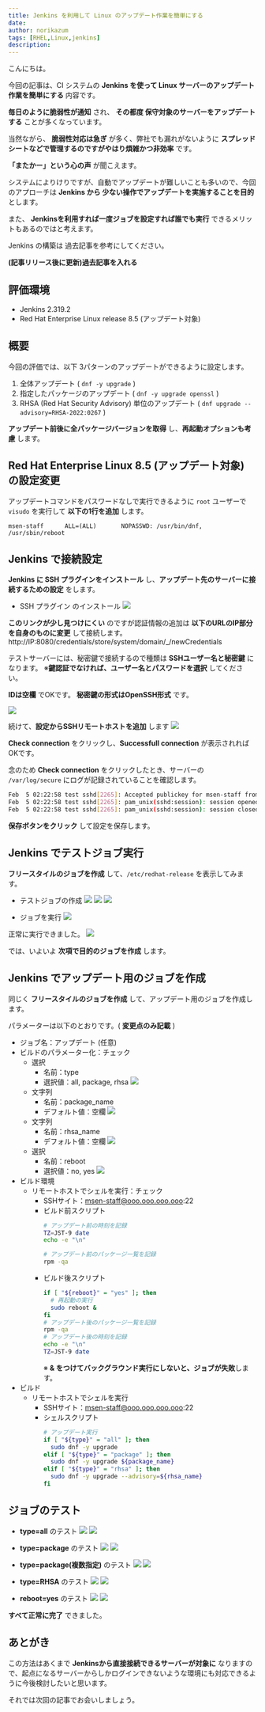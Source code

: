 ```yaml
---
title: Jenkins を利用して Linux のアップデート作業を簡単にする
date: 
author: norikazum
tags: [RHEL,Linux,jenkins]
description: 
---
```


こんにちは。

今回の記事は、CI システムの **Jenkins を使って Linux サーバーのアップデート作業を簡単にする** 内容です。

**毎日のように脆弱性が通知** され、 **その都度 保守対象のサーバーをアップデートする** ことが多くなっています。

当然ながら、 **脆弱性対応は急ぎ** が多く、弊社でも漏れがないように **スプレッドシートなどで管理するのですがやはり煩雑かつ非効率** です。

**「またかー」という心の声** が聞こえます。

システムによりけりですが、自動でアップデートが難しいことも多いので、今回のアプローチは **Jenkins から 少ない操作でアップデートを実施することを目的** とします。

また、 **Jenkinsを利用すれば一度ジョブを設定すれば誰でも実行** できるメリットもあるのではと考えます。

Jenkins の構築は 過去記事を参考にしてください。

**(記事リリース後に更新)過去記事を入れる**

## 評価環境
- Jenkins 2.319.2
- Red Hat Enterprise Linux release 8.5 (アップデート対象)

## 概要
今回の評価では、以下 3パターンのアップデートができるように設定します。
1. 全体アップデート ( `dnf -y upgrade` )
1. 指定したパッケージのアップデート ( `dnf -y upgrade openssl` )
1. RHSA (Red Hat Security Advisory) 単位のアップデート ( `dnf upgrade --advisory=RHSA-2022:0267` )

**アップデート前後に全パッケージバージョンを取得** し、**再起動オプションも考慮** します。

## Red Hat Enterprise Linux 8.5 (アップデート対象) の設定変更
アップデートコマンドをパスワードなしで実行できるように `root` ユーザーで `visudo` を実行して **以下の1行を追加** します。

`msen-staff      ALL=(ALL)       NOPASSWD: /usr/bin/dnf, /usr/sbin/reboot`

## Jenkins で接続設定
**Jenkins に SSH プラグインをインストール** し、**アップデート先のサーバーに接続するための設定** をします。

- SSH プラグイン のインストール
    ![](images/2022-02-05_15h55_51.jpg)

**このリンクが少し見つけにくい** のですが認証情報の追加は **以下のURLのIP部分を自身のものに変更** して接続します。
http://IP:8080/credentials/store/system/domain/_/newCredentials

テストサーバーには、秘密鍵で接続するので種類は **SSHユーザー名と秘密鍵** になります。
※**鍵認証でなければ、ユーザー名とパスワードを選択** してください。

**IDは空欄** でOKです。
**秘密鍵の形式はOpenSSH形式** です。

![](images/2022-02-05_16h04_30.jpg)

続けて、**設定からSSHリモートホストを追加** します
![](images/2022-02-05_16h14_10.jpg)

**Check connection** をクリックし、**Successfull connection** が表示されればOKです。

念のため **Check connection** をクリックしたとき、サーバーの `/var/log/secure` にログが記録されていることを確認します。

```bash
Feb  5 02:22:58 test sshd[2265]: Accepted publickey for msen-staff from 192.168.10.254 port 43144 ssh2: RSA SHA256:d9cJIMZRXt5xUnnVyX1vZDLIN+hlyOId5411VB8Z3ss
Feb  5 02:22:58 test sshd[2265]: pam_unix(sshd:session): session opened for user msen-staff by (uid=0)
Feb  5 02:22:58 test sshd[2265]: pam_unix(sshd:session): session closed for user msen-staff
```

**保存ボタンをクリック** して設定を保存します。

## Jenkins でテストジョブ実行

**フリースタイルのジョブを作成** して、`/etc/redhat-release` を表示してみます。
- テストジョブの作成
    ![](images/2022-02-05_16h25_16.jpg)
    ![](images/2022-02-05_16h27_38.jpg)
    ![](images/2022-02-05_16h28_56.jpg)

- ジョブを実行
    ![](images/2022-02-05_16h29_25.jpg)

正常に実行できました。
![](images/2022-02-05_16h30_44.jpg)


では、いよいよ **次項で目的のジョブを作成** します。

## Jenkins でアップデート用のジョブを作成

同じく **フリースタイルのジョブを作成** して、アップデート用のジョブを作成します。

パラメーターは以下のとおりです。( **変更点のみ記載** )

- ジョブ名：アップデート (任意)
- ビルドのパラメーター化：チェック
    - 選択
        - 名前：type
        - 選択値：all, package, rhsa
        ![](images/2022-02-05_21h33_38.jpg)
    - 文字列
        - 名前：package_name
        - デフォルト値：空欄
        ![](images/2022-02-05_21h58_04.jpg)
    - 文字列
        - 名前：rhsa_name
        - デフォルト値：空欄
        ![](images/2022-02-05_21h34_35.jpg)
    - 選択
        - 名前：reboot
        - 選択値：no, yes
        ![](images/2022-02-05_21h34_56.jpg)
- ビルド環境
    - リモートホストでシェルを実行：チェック
        - SSHサイト：msen-staff@ooo.ooo.ooo.ooo:22
        - ビルド前スクリプト
            ```bash
            # アップデート前の時刻を記録
            TZ=JST-9 date
            echo -e "\n"

            # アップデート前のパッケージ一覧を記録
            rpm -qa
            ```
        - ビルド後スクリプト
            ```bash
            if [ "${reboot}" = "yes" ]; then
              # 再起動の実行
              sudo reboot &
            fi
            # アップデート後のパッケージ一覧を記録
            rpm -qa
            # アップデート後の時刻を記録
            echo -e "\n"
            TZ=JST-9 date
            ```
            ※ **& をつけてバックグラウンド実行にしないと、ジョブが失敗**します。
- ビルド
    - リモートホストでシェルを実行
        - SSHサイト：msen-staff@ooo.ooo.ooo.ooo:22
        - シェルスクリプト
            ```bash
            # アップデート実行
            if [ "${type}" = "all" ]; then
              sudo dnf -y upgrade
            elif [ "${type}" = "package" ]; then
              sudo dnf -y upgrade ${package_name}
            elif [ "${type}" = "rhsa" ]; then
              sudo dnf -y upgrade --advisory=${rhsa_name}
            fi
            ```
    
## ジョブのテスト
- **type=all** のテスト
    ![](images/2022-02-05_21h59_27.jpg)
    ![](images/2022-02-05_17h43_20.jpg)

- **type=package** のテスト
    ![](images/2022-02-05_22h01_27.jpg)
    ![](images/2022-02-05_18h02_38.jpg)

- **type=package(複数指定)** のテスト
    ![](images/2022-02-05_22h03_14.jpg)
    ![](images/2022-02-05_21h56_36.jpg)

- **type=RHSA** のテスト
    ![](images/2022-02-05_22h02_19.jpg)
    ![](images/2022-02-05_21h30_46.jpg)

- **reboot=yes** のテスト
    ![](images/2022-02-05_21h36_12.jpg)
    ![](images/2022-02-05_22h31_26.jpg)

**すべて正常に完了** できました。

## あとがき
この方法はあくまで **Jenkinsから直接接続できるサーバーが対象に** なりますので、起点になるサーバーからしかログインできないような環境にも対応できるように今後検討したいと思います。

それでは次回の記事でお会いしましょう。
